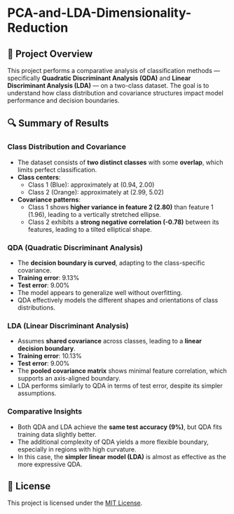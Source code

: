 # PCA-and-LDA-Dimensionality-Reduction

## 📌 Project Overview

This project performs a comparative analysis of classification methods — specifically **Quadratic Discriminant Analysis (QDA)** and **Linear Discriminant Analysis (LDA)** — on a two-class dataset. The goal is to understand how class distribution and covariance structures impact model performance and decision boundaries.

## 🔍 Summary of Results

### Class Distribution and Covariance

- The dataset consists of **two distinct classes** with some **overlap**, which limits perfect classification.
- **Class centers**:
  - Class 1 (Blue): approximately at (0.94, 2.00)
  - Class 2 (Orange): approximately at (2.99, 5.02)
- **Covariance patterns**:
  - Class 1 shows **higher variance in feature 2 (2.80)** than feature 1 (1.96), leading to a vertically stretched ellipse.
  - Class 2 exhibits a **strong negative correlation (-0.78)** between its features, leading to a tilted elliptical shape.

### QDA (Quadratic Discriminant Analysis)

- The **decision boundary is curved**, adapting to the class-specific covariance.
- **Training error**: 9.13%
- **Test error**: 9.00%
- The model appears to generalize well without overfitting.
- QDA effectively models the different shapes and orientations of class distributions.

### LDA (Linear Discriminant Analysis)

- Assumes **shared covariance** across classes, leading to a **linear decision boundary**.
- **Training error**: 10.13%
- **Test error**: 9.00%
- The **pooled covariance matrix** shows minimal feature correlation, which supports an axis-aligned boundary.
- LDA performs similarly to QDA in terms of test error, despite its simpler assumptions.

### Comparative Insights

- Both QDA and LDA achieve the **same test accuracy (9%)**, but QDA fits training data slightly better.
- The additional complexity of QDA yields a more flexible boundary, especially in regions with high curvature.
- In this case, the **simpler linear model (LDA)** is almost as effective as the more expressive QDA.

## 📄 License

This project is licensed under the [MIT License](LICENSE).
